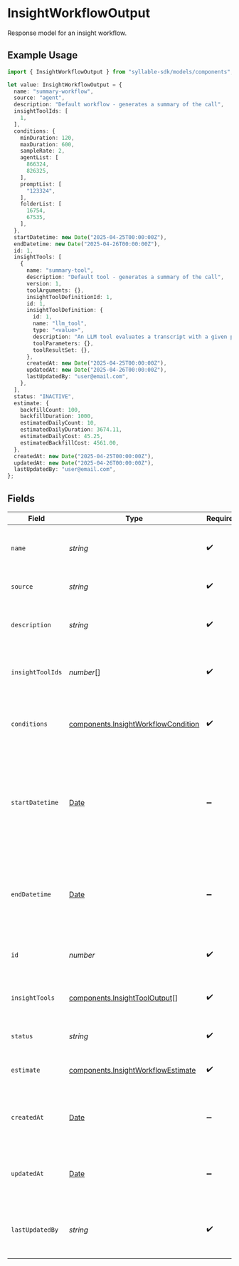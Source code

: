 # InsightWorkflowOutput

Response model for an insight workflow.

## Example Usage

```typescript
import { InsightWorkflowOutput } from "syllable-sdk/models/components";

let value: InsightWorkflowOutput = {
  name: "summary-workflow",
  source: "agent",
  description: "Default workflow - generates a summary of the call",
  insightToolIds: [
    1,
  ],
  conditions: {
    minDuration: 120,
    maxDuration: 600,
    sampleRate: 2,
    agentList: [
      866324,
      826325,
    ],
    promptList: [
      "123324",
    ],
    folderList: [
      16754,
      67535,
    ],
  },
  startDatetime: new Date("2025-04-25T00:00:00Z"),
  endDatetime: new Date("2025-04-26T00:00:00Z"),
  id: 1,
  insightTools: [
    {
      name: "summary-tool",
      description: "Default tool - generates a summary of the call",
      version: 1,
      toolArguments: {},
      insightToolDefinitionId: 1,
      id: 1,
      insightToolDefinition: {
        id: 1,
        name: "llm_tool",
        type: "<value>",
        description: "An LLM tool evaluates a transcript with a given prompt",
        toolParameters: {},
        toolResultSet: {},
      },
      createdAt: new Date("2025-04-25T00:00:00Z"),
      updatedAt: new Date("2025-04-26T00:00:00Z"),
      lastUpdatedBy: "user@email.com",
    },
  ],
  status: "INACTIVE",
  estimate: {
    backfillCount: 100,
    backfillDuration: 1000,
    estimatedDailyCount: 10,
    estimatedDailyDuration: 3674.11,
    estimatedDailyCost: 45.25,
    estimatedBackfillCost: 4561.00,
  },
  createdAt: new Date("2025-04-25T00:00:00Z"),
  updatedAt: new Date("2025-04-26T00:00:00Z"),
  lastUpdatedBy: "user@email.com",
};
```

## Fields

| Field                                                                                              | Type                                                                                               | Required                                                                                           | Description                                                                                        | Example                                                                                            |
| -------------------------------------------------------------------------------------------------- | -------------------------------------------------------------------------------------------------- | -------------------------------------------------------------------------------------------------- | -------------------------------------------------------------------------------------------------- | -------------------------------------------------------------------------------------------------- |
| `name`                                                                                             | *string*                                                                                           | :heavy_check_mark:                                                                                 | Human-readable name of insight workflow                                                            | summary-workflow                                                                                   |
| `source`                                                                                           | *string*                                                                                           | :heavy_check_mark:                                                                                 | Source of the insight workflow                                                                     | agent                                                                                              |
| `description`                                                                                      | *string*                                                                                           | :heavy_check_mark:                                                                                 | Text description of insight workflow                                                               | Default workflow - generates a summary of the call                                                 |
| `insightToolIds`                                                                                   | *number*[]                                                                                         | :heavy_check_mark:                                                                                 | List of IDs of insight tools used in the workflow                                                  | [<br/>1<br/>]                                                                                      |
| `conditions`                                                                                       | [components.InsightWorkflowCondition](../../models/components/insightworkflowcondition.md)         | :heavy_check_mark:                                                                                 | Model for the conditions that trigger an insight workflow.                                         |                                                                                                    |
| `startDatetime`                                                                                    | [Date](https://developer.mozilla.org/en-US/docs/Web/JavaScript/Reference/Global_Objects/Date)      | :heavy_minus_sign:                                                                                 | Timestamp for when the insight workflow should start. An empty value indicates start on activation | 2025-04-25T00:00:00Z                                                                               |
| `endDatetime`                                                                                      | [Date](https://developer.mozilla.org/en-US/docs/Web/JavaScript/Reference/Global_Objects/Date)      | :heavy_minus_sign:                                                                                 | Timestamp of when the insight workflow should end. An empty value indicates no end                 | 2025-04-26T00:00:00Z                                                                               |
| `id`                                                                                               | *number*                                                                                           | :heavy_check_mark:                                                                                 | Internal ID of the insight workflow                                                                | 1                                                                                                  |
| `insightTools`                                                                                     | [components.InsightToolOutput](../../models/components/insighttooloutput.md)[]                     | :heavy_check_mark:                                                                                 | List of insight tools used in the workflow                                                         |                                                                                                    |
| `status`                                                                                           | *string*                                                                                           | :heavy_check_mark:                                                                                 | Status of the insight workflow                                                                     | ACTIVE                                                                                             |
| `estimate`                                                                                         | [components.InsightWorkflowEstimate](../../models/components/insightworkflowestimate.md)           | :heavy_check_mark:                                                                                 | Response model for an insight workflow.                                                            |                                                                                                    |
| `createdAt`                                                                                        | [Date](https://developer.mozilla.org/en-US/docs/Web/JavaScript/Reference/Global_Objects/Date)      | :heavy_minus_sign:                                                                                 | Timestamp at which the insight workflow was created                                                | 2025-04-25T00:00:00Z                                                                               |
| `updatedAt`                                                                                        | [Date](https://developer.mozilla.org/en-US/docs/Web/JavaScript/Reference/Global_Objects/Date)      | :heavy_minus_sign:                                                                                 | Timestamp of most recent update to the insight workflow                                            | 2025-04-26T00:00:00Z                                                                               |
| `lastUpdatedBy`                                                                                    | *string*                                                                                           | :heavy_check_mark:                                                                                 | Email of user who last updated Insight Workflow                                                    | user@email.com                                                                                     |